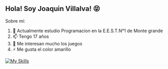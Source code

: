 ## Hola! Soy Joaquin Villalva! 😝

Sobre mí:
1. 💬 Actualmente estudio Programacion en la E.E.S.T.N°1 de Monte grande
2. 📫 Tengo 17 años
3. 🤔 Me interesan mucho los juegos
4. ⚡ Me gusta el color amarillo

[![My Skills](https://skillicons.dev/icons?i=js,html,css,php)](https://skillicons.dev)


<!--
**JoakqElias/JoakqElias** is a ✨ _special_ ✨ repository because its `README.md` (this file) appears on your GitHub profile.

Here are some ideas to get you started:

- 🔭 I’m currently working on ...
- 🌱 I’m currently learning ...
- 👯 I’m looking to collaborate on ...
- 🤔 I’m looking for help with ...
- 💬 Ask me about ...
- 📫 How to reach me: ...
- 😄 Pronouns: ...
- ⚡ Fun fact: ...
-->
